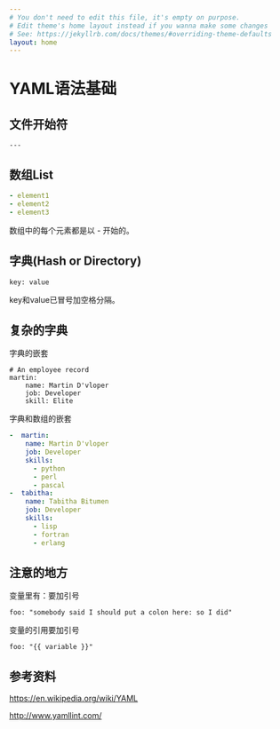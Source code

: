 ```yaml
---
# You don't need to edit this file, it's empty on purpose.
# Edit theme's home layout instead if you wanna make some changes
# See: https://jekyllrb.com/docs/themes/#overriding-theme-defaults
layout: home
---
```

# YAML语法基础


## 文件开始符 

```
---
```

## 数组List

```.yaml
- element1
- element2
- element3
```



数组中的每个元素都是以 \- 开始的。


## 字典(Hash or Directory)


```
key: value
```


key和value已冒号加空格分隔。



## 复杂的字典

字典的嵌套
```
# An employee record
martin:
    name: Martin D'vloper
    job: Developer
    skill: Elite
```

字典和数组的嵌套

```yaml
-  martin:
    name: Martin D'vloper
    job: Developer
    skills:
      - python
      - perl
      - pascal
-  tabitha:
    name: Tabitha Bitumen
    job: Developer
    skills:
      - lisp
      - fortran
      - erlang
```


## 注意的地方


变量里有：要加引号

```
foo: "somebody said I should put a colon here: so I did"
```

变量的引用要加引号
```
foo: "{{ variable }}" 
```

## 参考资料



https://en.wikipedia.org/wiki/YAML

http://www.yamllint.com/